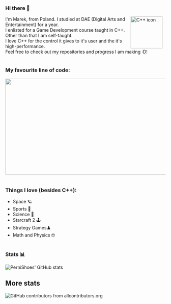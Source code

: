 ### Hi there 👋

<img align="right" alt="C++ icon" width="100px" style="padding-right:10px;" src="https://cdn.jsdelivr.net/gh/devicons/devicon@latest/icons/cplusplus/cplusplus-original.svg" />
                   
I'm Marek, from Poland. I studied at DAE (Digital Arts and Entertainment) for a year.   
I enlisted for a Game Development course taught in C++. Other than that I am self-taught.   
I love C++ for the control it gives to it's user and the it's high-performance.   
Feel free to check out my repositories and progress I am making :D!  

#



### My favourite line of code:

<img src="https://github.com/user-attachments/assets/a17d5db4-6c7b-4f54-9364-a9acf0910f47" width="600" height="300">

#

### Things I love (besides C++):
- Space 🪐 
- Sports 👟
- Science 🔬
- Starcraft 2 🕹️
- Strategy Games♟️
- Math and Physics 🤓

#


### Stats 📊
![PerniShoes' GitHub stats](https://github-readme-stats.vercel.app/api?username=PerniShoes&show_icons=true&theme=midnight-purple)

## More stats

![GitHub contributors from allcontributors.org](https://img.shields.io/github/all-contributors/PerniShoes/PerniShoes)
